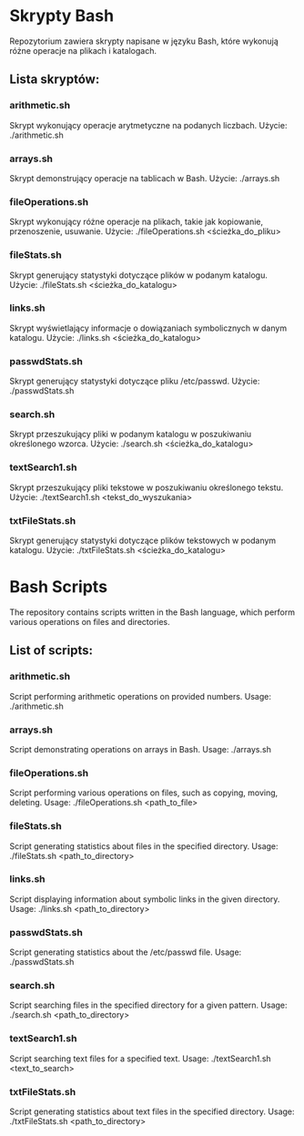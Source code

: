 # Skrypty Bash

Repozytorium zawiera skrypty napisane w języku Bash, które wykonują różne operacje na plikach i katalogach.

## Lista skryptów:

### arithmetic.sh
Skrypt wykonujący operacje arytmetyczne na podanych liczbach.
Użycie:
./arithmetic.sh <operacja> <liczba1> <liczba2>

### arrays.sh
Skrypt demonstrujący operacje na tablicach w Bash.
Użycie:
./arrays.sh

### fileOperations.sh
Skrypt wykonujący różne operacje na plikach, takie jak kopiowanie, przenoszenie, usuwanie.
Użycie:
./fileOperations.sh <operacja> <ścieżka_do_pliku>

### fileStats.sh
Skrypt generujący statystyki dotyczące plików w podanym katalogu.
Użycie:
./fileStats.sh <ścieżka_do_katalogu>

### links.sh
Skrypt wyświetlający informacje o dowiązaniach symbolicznych w danym katalogu.
Użycie:
./links.sh <ścieżka_do_katalogu>

### passwdStats.sh
Skrypt generujący statystyki dotyczące pliku /etc/passwd.
Użycie:
./passwdStats.sh

### search.sh
Skrypt przeszukujący pliki w podanym katalogu w poszukiwaniu określonego wzorca.
Użycie:
./search.sh <ścieżka_do_katalogu> <wzorzec>

### textSearch1.sh
Skrypt przeszukujący pliki tekstowe w poszukiwaniu określonego tekstu.
Użycie:
./textSearch1.sh <tekst_do_wyszukania>

### txtFileStats.sh
Skrypt generujący statystyki dotyczące plików tekstowych w podanym katalogu.
Użycie:
./txtFileStats.sh <ścieżka_do_katalogu>







# Bash Scripts
The repository contains scripts written in the Bash language, which perform various operations on files and directories.

## List of scripts:

### arithmetic.sh
Script performing arithmetic operations on provided numbers. Usage: ./arithmetic.sh

### arrays.sh
Script demonstrating operations on arrays in Bash. Usage: ./arrays.sh

### fileOperations.sh
Script performing various operations on files, such as copying, moving, deleting. Usage: ./fileOperations.sh <path_to_file>

### fileStats.sh
Script generating statistics about files in the specified directory. Usage: ./fileStats.sh <path_to_directory>


### links.sh
Script displaying information about symbolic links in the given directory. Usage: ./links.sh <path_to_directory>

### passwdStats.sh
Script generating statistics about the /etc/passwd file. Usage: ./passwdStats.sh

### search.sh
Script searching files in the specified directory for a given pattern. Usage: ./search.sh <path_to_directory>

### textSearch1.sh
Script searching text files for a specified text. Usage: ./textSearch1.sh <text_to_search>

### txtFileStats.sh
Script generating statistics about text files in the specified directory. Usage: ./txtFileStats.sh <path_to_directory>

